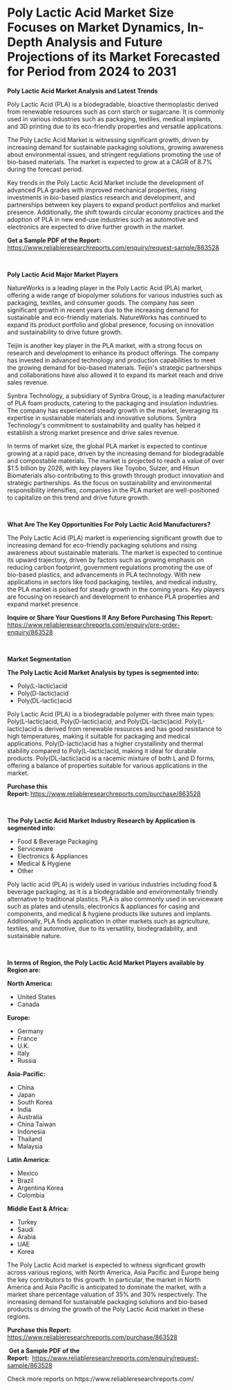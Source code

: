 <p><h1>Poly Lactic Acid Market Size Focuses on Market Dynamics, In-Depth Analysis and Future Projections of its Market Forecasted for Period from 2024 to 2031</h1></p><p><strong>Poly Lactic Acid Market Analysis and Latest Trends</strong></p>
<p><p>Poly Lactic Acid (PLA) is a biodegradable, bioactive thermoplastic derived from renewable resources such as corn starch or sugarcane. It is commonly used in various industries such as packaging, textiles, medical implants, and 3D printing due to its eco-friendly properties and versatile applications.</p><p>The Poly Lactic Acid Market is witnessing significant growth, driven by increasing demand for sustainable packaging solutions, growing awareness about environmental issues, and stringent regulations promoting the use of bio-based materials. The market is expected to grow at a CAGR of 8.7% during the forecast period.</p><p>Key trends in the Poly Lactic Acid Market include the development of advanced PLA grades with improved mechanical properties, rising investments in bio-based plastics research and development, and partnerships between key players to expand product portfolios and market presence. Additionally, the shift towards circular economy practices and the adoption of PLA in new end-use industries such as automotive and electronics are expected to drive further growth in the market.</p></p>
<p><strong>Get a Sample PDF of the Report:&nbsp;</strong> <a href="https://www.reliableresearchreports.com/enquiry/request-sample/863528">https://www.reliableresearchreports.com/enquiry/request-sample/863528</a></p>
<p>&nbsp;</p>
<p><strong>Poly Lactic Acid Major Market Players</strong></p>
<p><p>NatureWorks is a leading player in the Poly Lactic Acid (PLA) market, offering a wide range of biopolymer solutions for various industries such as packaging, textiles, and consumer goods. The company has seen significant growth in recent years due to the increasing demand for sustainable and eco-friendly materials. NatureWorks has continued to expand its product portfolio and global presence, focusing on innovation and sustainability to drive future growth.</p><p>Teijin is another key player in the PLA market, with a strong focus on research and development to enhance its product offerings. The company has invested in advanced technology and production capabilities to meet the growing demand for bio-based materials. Teijin's strategic partnerships and collaborations have also allowed it to expand its market reach and drive sales revenue.</p><p>Synbra Technology, a subsidiary of Synbra Group, is a leading manufacturer of PLA foam products, catering to the packaging and insulation industries. The company has experienced steady growth in the market, leveraging its expertise in sustainable materials and innovative solutions. Synbra Technology's commitment to sustainability and quality has helped it establish a strong market presence and drive sales revenue.</p><p>In terms of market size, the global PLA market is expected to continue growing at a rapid pace, driven by the increasing demand for biodegradable and compostable materials. The market is projected to reach a value of over $1.5 billion by 2026, with key players like Toyobo, Sulzer, and Hisun Biomaterials also contributing to this growth through product innovation and strategic partnerships. As the focus on sustainability and environmental responsibility intensifies, companies in the PLA market are well-positioned to capitalize on this trend and drive future growth.</p></p>
<p>&nbsp;</p>
<p><strong>What Are The Key Opportunities For Poly Lactic Acid Manufacturers?</strong></p>
<p><p>The Poly Lactic Acid (PLA) market is experiencing significant growth due to increasing demand for eco-friendly packaging solutions and rising awareness about sustainable materials. The market is expected to continue its upward trajectory, driven by factors such as growing emphasis on reducing carbon footprint, government regulations promoting the use of bio-based plastics, and advancements in PLA technology. With new applications in sectors like food packaging, textiles, and medical industry, the PLA market is poised for steady growth in the coming years. Key players are focusing on research and development to enhance PLA properties and expand market presence.</p></p>
<p><strong>Inquire or Share Your Questions If Any Before Purchasing This Report:</strong> <a href="https://www.reliableresearchreports.com/enquiry/pre-order-enquiry/863528">https://www.reliableresearchreports.com/enquiry/pre-order-enquiry/863528</a></p>
<p>&nbsp;</p>
<p><strong>Market Segmentation</strong></p>
<p><strong>The Poly Lactic Acid Market Analysis by types is segmented into:</strong></p>
<p><ul><li>Poly(L-lactic)acid</li><li>Poly(D-lactic)acid</li><li>Poly(DL-lactic)acid</li></ul></p>
<p><p>Poly Lactic Acid (PLA) is a biodegradable polymer with three main types: Poly(L-lactic)acid, Poly(D-lactic)acid, and Poly(DL-lactic)acid. Poly(L-lactic)acid is derived from renewable resources and has good resistance to high temperatures, making it suitable for packaging and medical applications. Poly(D-lactic)acid has a higher crystallinity and thermal stability compared to Poly(L-lactic)acid, making it ideal for durable products. Poly(DL-lactic)acid is a racemic mixture of both L and D forms, offering a balance of properties suitable for various applications in the market.</p></p>
<p><strong>Purchase this Report:&nbsp;</strong><a href="https://www.reliableresearchreports.com/purchase/863528">https://www.reliableresearchreports.com/purchase/863528</a></p>
<p>&nbsp;</p>
<p><strong>The Poly Lactic Acid Market Industry Research by Application is segmented into:</strong></p>
<p><ul><li>Food & Beverage Packaging</li><li>Serviceware</li><li>Electronics & Appliances</li><li>Medical & Hygiene</li><li>Other</li></ul></p>
<p><p>Poly lactic acid (PLA) is widely used in various industries including food & beverage packaging, as it is a biodegradable and environmentally friendly alternative to traditional plastics. PLA is also commonly used in serviceware such as plates and utensils, electronics & appliances for casing and components, and medical & hygiene products like sutures and implants. Additionally, PLA finds application in other markets such as agriculture, textiles, and automotive, due to its versatility, biodegradability, and sustainable nature.</p></p>
<p>&nbsp;</p>
<p><strong>In terms of Region, the Poly Lactic Acid Market Players available by Region are:</strong></p>
<p>
    <p> <strong> North America: </strong>
        <ul>
            <li>United States</li>
            <li>Canada</li>
        </ul>
        </p> 
    <p> <strong> Europe: </strong>
        <ul>
            <li>Germany</li>
            <li>France</li>
            <li>U.K.</li>
            <li>Italy</li>
            <li>Russia</li>
        </ul>
        </p> 
    <p> <strong> Asia-Pacific: </strong>
        <ul>
            <li>China</li>
            <li>Japan</li>
            <li>South Korea</li>
            <li>India</li>
            <li>Australia</li>
            <li>China Taiwan</li>
            <li>Indonesia</li>
            <li>Thailand</li>
            <li>Malaysia</li>
        </ul>
        </p> 
    <p> <strong> Latin America: </strong>
        <ul>
            <li>Mexico</li>
            <li>Brazil</li>
            <li>Argentina Korea</li>
            <li>Colombia</li>
        </ul>
        </p> 
    <p> <strong> Middle East & Africa: </strong>
        <ul>
            <li>Turkey</li>
            <li>Saudi</li>
            <li>Arabia</li>
            <li>UAE</li>
            <li>Korea</li>
        </ul>
    </p>
    </p>
<p><p>The Poly Lactic Acid market is expected to witness significant growth across various regions, with North America, Asia Pacific and Europe being the key contributors to this growth. In particular, the market in North America and Asia Pacific is anticipated to dominate the market, with a market share percentage valuation of 35% and 30% respectively. The increasing demand for sustainable packaging solutions and bio-based products is driving the growth of the Poly Lactic Acid market in these regions.</p></p>
<p><strong>Purchase this Report: </strong><a href="https://www.reliableresearchreports.com/purchase/863528">https://www.reliableresearchreports.com/purchase/863528</a></p>
<p>&nbsp;<strong>Get a Sample PDF of the Report:&nbsp;&nbsp;</strong><a href="https://www.reliableresearchreports.com/enquiry/request-sample/863528">https://www.reliableresearchreports.com/enquiry/request-sample/863528</a></p>
<p><strong></strong></p>
<p>Check more reports on https://www.reliableresearchreports.com/</p>